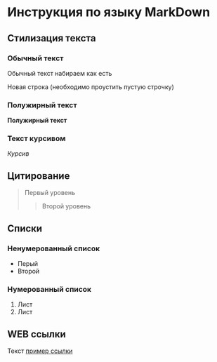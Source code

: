  # Инструкция по языку MarkDown

 ## Стилизация текста

 ### Обычный текст

 Обычный текст набираем как есть

 Новая строка (необходимо проустить пустую строчку)

  ### Полужирный текст
 
 **Полужирный текст**

  ### Текст курсивом

 *Курсив*

## Цитирование 

>Первый уровень
>>Второй уровень

## Списки

### Ненумерованный список
* Перый
* Второй

### Нумерованный список
1. Лист
2. Лист 

## WEB ссылки
Текст [пример ссылки](http.yandex.ru "Всплывающая подсказка")
